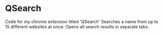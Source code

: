 # QSearch
Code for my chrome extension titled 'QSearch'
Searches a name from up to 15 different websites at once. Opens all search results in separate tabs.
